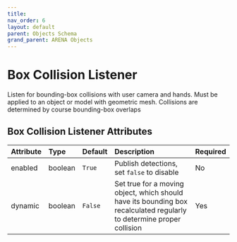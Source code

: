 ```yaml
---
title: 
nav_order: 6
layout: default
parent: Objects Schema
grand_parent: ARENA Objects
---
```


<!--CAUTION: This file is autogenerated from https://github.com/arenaxr/arena-schemas. Changes made here may be overwritten.-->


Box Collision Listener
======================


Listen for bounding-box collisions with user camera and hands. Must be applied to an object or model with geometric mesh. Collisions are determined by course bounding-box overlaps

Box Collision Listener Attributes
----------------------------------

|Attribute|Type|Default|Description|Required|
| :--- | :--- | :--- | :--- | :--- |
|enabled|boolean|```True```|Publish detections, set `false` to disable|No|
|dynamic|boolean|```False```|Set true for a moving object, which should have its bounding box recalculated regularly to determine proper collision|Yes|
